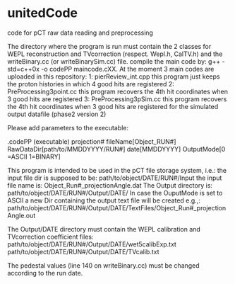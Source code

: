 # unitedCode
code for pCT raw data reading and preprocessing
 
The directory where the program is run must contain the 2 classes for WEPL reconstruction and TVcorrection (respect. Wepl.h, CalTV.h) and the writeBinary.cc (or writeBinarySim.cc) file.
compile the main code by: g++ -std=c++0x  -o codePP maincode.cXX.
At the moment 3 main codes are uploaded in this repository:
1: pierReview_int.cpp
   this program just keeps the proton histories in which 4 good hits are registered
2: PreProcessing3point.cc
   this program recovers the 4th hit coordinates when 3 good hits are registered
3: PreProcessing3pSim.cc
   this program recovers the 4th hit coordinates when 3 good hits are registered for the simulated output datafile (phase2 version 2)

Please add parameters to the executable:

 .codePP (executable)
 projection# 
 fileName[Object_RUN#]  
 RawDataDir[path/to/MMDDYYYY/RUN#] 
 date[MMDDYYYY] 
 OutputMode[0 =ASCII 1=BINARY]
 
This program is intended to be used in the pCT file storage system, i.e.:
the input file dir is supposed to be:
path/to/object/DATE/RUN#/Input
the input file name is:
Object_Run#_projectionAngle.dat
The Output directory is:
path/to/object/DATE/RUN#/Output/DATE/
In case the OuputMode is set to ASCII a new Dir containing the output text file will be created e.g.,:
path/to/object/DATE/RUN#/Output/DATE/TextFiles/Object_Run#_projectionAngle.out

The Output/DATE directory must contain the WEPL calibration and TVcorrection coefficient files:
path/to/object/DATE/RUN#/Output/DATE/wet5calibExp.txt
path/to/object/DATE/RUN#/Output/DATE/TVcalib.txt

The pedestal values (line 140 on writeBinary.cc) must be changed according to the run date. 

